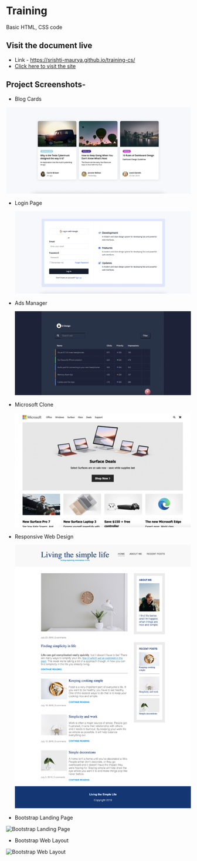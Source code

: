 # Training

Basic HTML, CSS code

## Visit the document live

- Link - https://srishti-maurya.github.io/training-cs/
- [Click here to visit the site](https://srishti-maurya.github.io/training-cs/)

## Project Screenshots-

- Blog Cards

![Blog Cards](https://github.com/srishti-maurya/training-cs/blob/main/project-imgs/blogsPage.png)

- Login Page

  ![Login](https://github.com/srishti-maurya/training-cs/blob/main/project-imgs/login.png)

- Ads Manager

  ![Ads Manager](https://github.com/srishti-maurya/training-cs/blob/main/project-imgs/ads.png)

- Microsoft Clone

  ![Microsoft Clone](https://github.com/srishti-maurya/training-cs/blob/main/project-imgs/microsoftClone.png)

- Responsive Web Design

  ![Responsive Web Design](https://github.com/srishti-maurya/training-cs/blob/main/project-imgs/responsiveWebDesign.png)


- Bootstrap Landing Page

![Bootstrap Landing Page](https://github.com/srishti-maurya/training-cs/blob/main/project-imgs/bootstrapLandingPage.png)

- Bootstrap Web Layout 

![Bootstrap Web Layout](https://github.com/srishti-maurya/training-cs/blob/main/project-imgs/bootstrapWebLayout.png)
